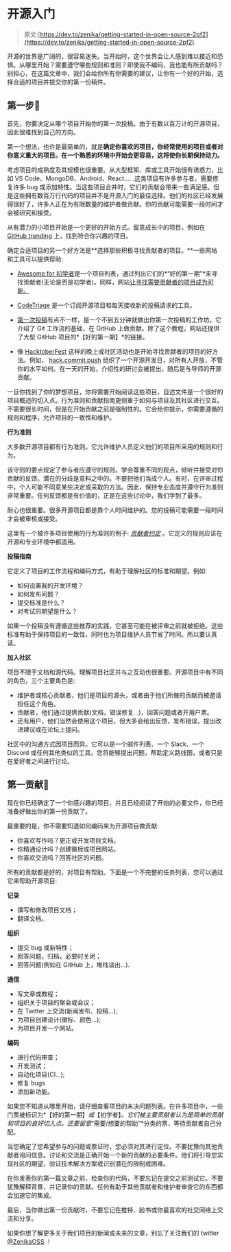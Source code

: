 # 开源入门

> 原文:[https://dev.to/zenika/getting-started-in-open-source-2pf2](https://dev.to/zenika/getting-started-in-open-source-2pf2)

开源的世界是广阔的，很容易迷失。当开始时，这个世界会让人感到难以接近和恐惧。从哪里开始？需要遵守哪些规则和准则？即使我不编码，我也能有所贡献吗？别担心，在这篇文章中，我们会给你所有你需要的建议，让你有一个好的开始，选择合适的项目并提交你的第一份稿件。

## [](#first-steps)第一步🐣

首先，你要决定从哪个项目开始你的第一次投稿。由于有数以百万计的开源项目，因此很难找到自己的方向。

第一个想法，也许是最简单的，就是**确定你喜欢的项目，你经常使用的项目或者对你意义重大的项目。在一个熟悉的环境中开始会更容易，这将使你长期保持动力。**

考虑项目的成熟度及其规模也很重要。从大型框架、库或工具开始很有诱惑力，比如 VS Code、MongoDB、Android、React……这类项目有许多参与者，需要修复许多 bug 或添加特性。当这些项目合并时，它们的贡献会带来一些满足感。但是这些拥有数百万行代码的项目并不是开源入门的最佳选择。他们的社区已经发展得很好了，许多人正在为有限数量的维护者做贡献。你的贡献可能需要一段时间才会被研究和接受。

从有潜力的小项目开始是一个更好的开始方式。留意成长中的项目，例如在 [GitHub trending](https://github.com/trending/javascript?since=monthly) 上，找到符合你兴趣的项目。

确定合适项目的另一个好方法是**选择那些积极寻找贡献者的项目。**一些网站和工具可以提供帮助:

*   [Awesome for 初学者](https://github.com/MunGell/awesome-for-beginners)是一个项目列表，通过列出它们的*“好的第一期”*来寻找贡献者(无论是否是初学者)。同样，网站[让寻找需要贡献者的项目成为可能。](https://up-for-grabs.net)

*   [CodeTriage](https://www.codetriage.com/) 是一个订阅开源项目和每天接收新的投稿请求的工具。

*   [第一次投稿](https://firstcontributions.github.io/)有点不一样，是一个不到五分钟就做出你第一次投稿的工作坊。它介绍了 Git 工作流的基础，在 GitHub 上做贡献。除了这个教程，网站还提供了大型 GitHub 项目的*【好的第一期】*的链接。

*   像 [HacktoberFest](https://hacktoberfest.digitalocean.com/) 这样的晚上或社区活动也是开始寻找贡献者的项目的好方法。例如， [hack.commit.push](https://hack-commit-pu.sh/) 组织了一个开源开发日，对所有人开放，不管你的水平如何。在一天的开始，介绍性的研讨会被提出，随后是与导师的开源贡献。

一旦你找到了你的梦想项目，你将需要开始阅读这些项目，自述文件是一个很好的项目概述的切入点。行为准则和贡献指南更侧重于如何与项目及其社区进行交互。不需要很长时间，但是在开始贡献之前是强制性的。它会给你提示，你需要遵循的规则和程序，允许项目的一致性和维护。

**行为准则**

大多数开源项目都有行为准则。它允许维护人员定义他们的项目所采用的规则和行为。

该守则的要点规定了参与者应遵守的规则。学会尊重不同的观点，倾听并接受对你贡献的反馈。潜在的分歧是意料之中的。不要把他们当成个人。有时，在评审过程中，个人可能不同意某些决定或采取的方法。因此，保持专业态度并遵守行为准则非常重要。任何反馈都是有价值的，正是在这些讨论中，我们学到了最多。

耐心也很重要。很多开源项目都是靠个人时间维护的。您的投稿可能需要一段时间才会被审核或接受。

这里有一个被许多项目使用的行为准则的例子: [*贡献者约定*](https://www.contributor-covenant.org/) 。它定义的规则应该在开源和专业环境中都适用。

**投稿指南**

它定义了项目的工作流程和编码方式，有助于理解社区的标准和期望。例如:

*   如何设置我的开发环境？
*   如何发布问题？
*   提交标准是什么？
*   对考试的期望是什么？

如果一个投稿没有遵循这些推荐的实践，它甚至可能在被评审之前就被拒绝。这些标准有助于保持项目的一致性，同时也为项目维护人员节省了时间。所以要认真读。

**加入社区**

项目不限于文档和源代码。理解项目社区并与之互动也很重要。开源项目中有不同的角色，三个主要角色是:

*   维护者或核心贡献者，他们是项目的源头，或者由于他们所做的贡献而被邀请担任这个角色。
*   贡献者，他们通过提供贡献(文档，错误修复...)，回答问题或者开用户票。
*   还有用户，他们当然会使用这个项目，但大多会给出反馈，发布错误，提出改进建议或在论坛上提问。

社区中的沟通方式因项目而异。它可以是一个邮件列表、一个 Slack、一个 Discord 或任何其他类似的工具。您将能够提出问题，帮助定义路线图，或者只是在爱好者之间进行讨论。

## [](#first-contribution)第一贡献🐥

现在你已经确定了一个你感兴趣的项目，并且已经阅读了开始的必要文件，你已经准备好做出你的第一份贡献了。

最重要的是，你不需要知道如何编码来为开源项目做贡献:

*   你喜欢写作吗？更正或开发项目文档。
*   你精通设计吗？创建徽标或项目网站。
*   你喜欢交流吗？回答社区的问题。

所有的贡献都是好的，对项目有帮助。下面是一个不完整的任务列表，您可以通过它来帮助开源项目:

**记录**

*   撰写和修改项目文档；
*   翻译文档。

**组织**

*   提交 bug 或新特性；
*   回答问题，归档，必要时关闭；
*   回答问题(例如在 GitHub 上，堆栈溢出...).

**通信**

*   写文章或教程；
*   组织关于项目的聚会或会议；
*   在 Twitter 上交流(新闻发布、投稿...);
*   为项目创建设计(徽标、颜色...);
*   为项目开发一个网站。

**编码**

*   进行代码审查；
*   开发测试；
*   自动化项目(CI...);
*   修复 bugs
*   添加新功能。

如果您不知道从哪里开始，请仔细查看项目的未决问题列表。在许多项目中，一些门票被标识为*【好的第一期】*或*【初学者】*。它们被主要贡献者认为是简单的贡献和项目的良好切入点。还要留意*“需要/想要的帮助”*分类的票，等待贡献者自己分配。

当您确定了您希望参与的问题或票证时，您必须对其进行定位。不要犹豫向其他贡献者询问信息。讨论和交流是正确开始一个新的贡献的必要条件。他们将引导您实现社区的期望，验证技术解决方案或识别潜在的限制或困难。

在你发表你的第一篇文章之前，检查你的代码，不要忘记在提交之前测试它。不要犹豫解释背景，并记录你的贡献。任何有助于其他贡献者和维护者审查它的东西都会加速它的集成。

最后，当你做出第一份贡献时，不要忘记在推特、脸书或你最喜欢的社交网络上交流和分享。

如果你想了解更多关于我们项目的新闻或未来的文章，别忘了关注我们的 twitter [@ZenikaOSS](https://twitter.com/@ZenikaOSS) ！